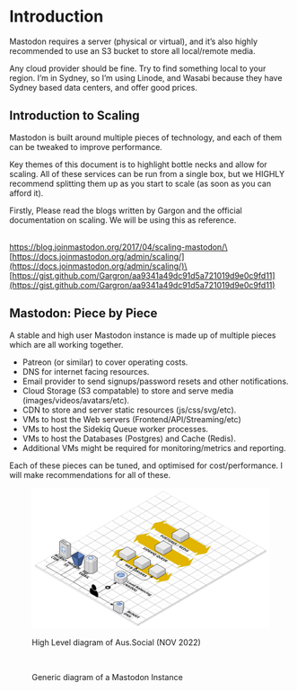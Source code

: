# Introduction

Mastodon requires a server (physical or virtual), and it’s also highly recommended to use an S3 bucket to store all local/remote media.

Any cloud provider should be fine. Try to find something local to your region. I’m in Sydney, so I’m using Linode, and Wasabi because they have Sydney based data centers, and offer good prices.

## Introduction to Scaling

Mastodon is built around multiple pieces of technology, and each of them can be tweaked to improve performance.

Key themes of this document is to highlight bottle necks and allow for scaling. All of these services can be run from a single box, but we HIGHLY recommend splitting them up as you start to scale (as soon as you can afford it).

Firstly, Please read the blogs written by Gargon and the official documentation on scaling. We will be using this as reference.

\
[https://blog.joinmastodon.org/2017/04/scaling-mastodon/\
](https://blog.joinmastodon.org/2017/04/scaling-mastodon/)[https://docs.joinmastodon.org/admin/scaling/](https://docs.joinmastodon.org/admin/scaling/)\
[https://gist.github.com/Gargron/aa9341a49dc91d5a721019d9e0c9fd11](https://gist.github.com/Gargron/aa9341a49dc91d5a721019d9e0c9fd11)

## Mastodon: Piece by Piece

A stable and high user Mastodon instance is made up of multiple pieces which are all working together.

* Patreon (or similar) to cover operating costs.
* DNS for internet facing resources.
* Email provider to send signups/password resets and other notifications.
* Cloud Storage (S3 compatable) to store and serve media (images/videos/avatars/etc).
* CDN to store and server static resources (js/css/svg/etc).
* VMs to host the Web servers (Frontend/API/Streaming/etc)
* VMs to host the Sidekiq Queue worker processes.
* VMs to host the Databases (Postgres) and Cache (Redis).
* Additional VMs might be required for monitoring/metrics and reporting.

Each of these pieces can be tuned, and optimised for cost/performance. I will make recommendations for all of these.

<figure><img src=".gitbook/assets/image.png" alt=""><figcaption><p>High Level diagram of Aus.Social (NOV 2022)</p></figcaption></figure>



<figure><img src="https://lh6.googleusercontent.com/_mWsfCArEKIr4YwIzI5t5X3yEwAa-XgUECQelS135_w6R6g60pAVbWIPuRE9Ob5Jdv2SNSkCIvnYfHDE421CNEyKMvRc5RWbPVgTAo-jc8u0jrE-l3GFW7TtyrB81JpsZHi-2LoU0CzMCm1a3mLLX9aCNDIonb_jtb-PhTUn0HjS9FwU3wp76ledOU9BPw" alt=""><figcaption><p>Generic diagram of a Mastodon Instance</p></figcaption></figure>
